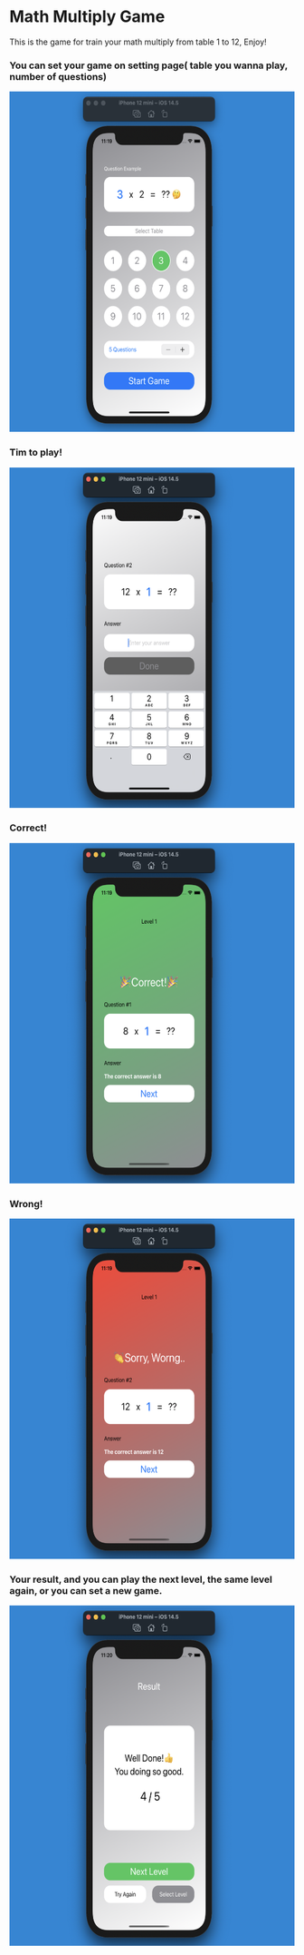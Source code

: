 #  Math Multiply Game

This is the game for train your math multiply from table 1 to 12, Enjoy!

### You can set your game on setting page( table you wanna play, number of questions)
<img src="./MultiMagic/setting.png" width="600" height="600"> 

### Tim to play!
<img src="./MultiMagic/play.png" width="600" height="600"> 

### Correct!
<img src="./MultiMagic/correct.png" width="600" height="600"> 

### Wrong!
<img src="./MultiMagic/wrong.png" width="600" height="600"> 

### Your result, and you can play the next level, the same level again, or you can set a new game.
<img src="./MultiMagic/result.png" width="600" height="600"> 


